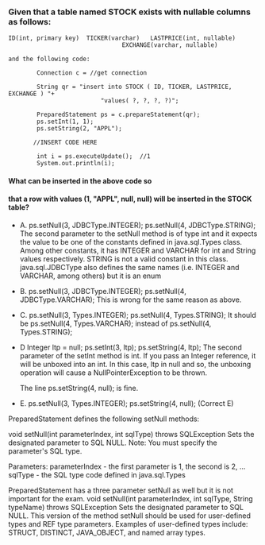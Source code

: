 ### Given that a table named STOCK exists with nullable columns as follows:

```
ID(int, primary key)  TICKER(varchar)   LASTPRICE(int, nullable)   
                                EXCHANGE(varchar, nullable)   

and the following code:

        Connection c = //get connection

        String qr = "insert into STOCK ( ID, TICKER, LASTPRICE, EXCHANGE ) "+
                          "values( ?, ?, ?, ?)";

        PreparedStatement ps = c.prepareStatement(qr);
        ps.setInt(1, 1);
        ps.setString(2, "APPL");   

       //INSERT CODE HERE

        int i = ps.executeUpdate();  //1
        System.out.println(i);

```
#### What can be inserted in the above code so
#### that a row with values (1, "APPL", null, null) will be inserted in the STOCK table?

* A. 
    ps.setNull(3, JDBCType.INTEGER);
    ps.setNull(4, JDBCType.STRING);
    The second parameter to the setNull method is of type int and it expects the value
    to be one of the constants defined in java.sql.Types class. Among other constants,
    it has INTEGER and VARCHAR for int and String values respectively. STRING is not a valid constant in this class.
    java.sql.JDBCType also defines the same names (i.e. INTEGER and VARCHAR, among others) but it is an enum

* B. 
    ps.setNull(3, JDBCType.INTEGER);
    ps.setNull(4, JDBCType.VARCHAR);
    This is wrong for the same reason as above.

* C. 
    ps.setNull(3, Types.INTEGER);
    ps.setNull(4, Types.STRING);
    It should be ps.setNull(4, Types.VARCHAR); instead of ps.setNull(4, Types.STRING);

* D 
    Integer ltp = null;
    ps.setInt(3, ltp);
    ps.setString(4, ltp);
    The second parameter of the setInt method is int. If you pass an Integer reference,
   it will be unboxed into an int. In this case, ltp in null and so, the unboxing operation will cause a NullPointerException to be thrown.
    
    The line ps.setString(4, null); is fine.

*  E.
ps.setNull(3, Types.INTEGER);
ps.setString(4, null);
(Correct E)

PreparedStatement defines the following setNull methods:

void setNull(int parameterIndex, int sqlType) throws SQLException
Sets the designated parameter to SQL NULL.
Note: You must specify the parameter's SQL type.

Parameters:
parameterIndex - the first parameter is 1, the second is 2, ...
sqlType - the SQL type code defined in java.sql.Types

PreparedStatement has a three parameter setNull as well but it is not important for the exam.
void setNull(int parameterIndex, int sqlType, String typeName) throws SQLException
Sets the designated parameter to SQL NULL. This version of the method setNull
should be used for user-defined types and REF type parameters.
Examples of user-defined types include: STRUCT, DISTINCT, JAVA_OBJECT, and named array types.

    